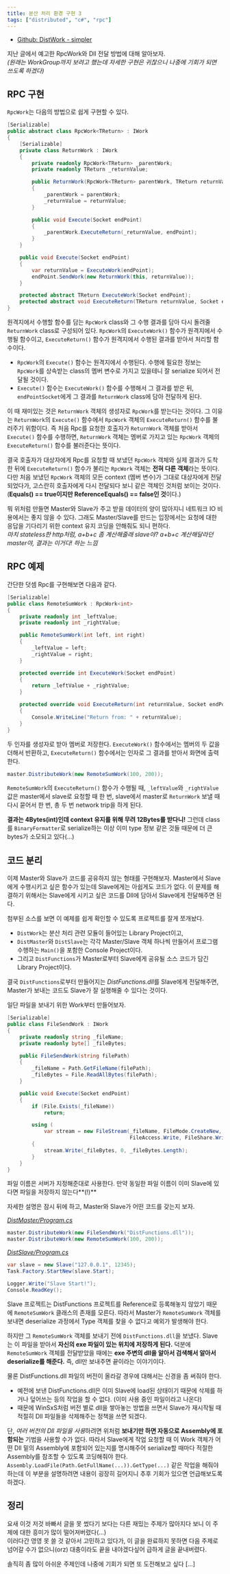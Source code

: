```yaml
---
title: 분산 처리 환경 구현 3
tags: ["distributed", "c#", "rpc"]
---
```


- [Github: DistWork - simpler](https://github.com/lacti/DistWork/tree/simpler)

지난 글에서 예고한 RpcWork와 Dll 전달 방법에 대해 알아보자.  
_(원래는 WorkGroup까지 보려고 했는데 자세한 구현은 귀찮으니 나중에 기회가 되면 쓰도록 하겠다)_

## RPC 구현

`RpcWork`는 다음의 방법으로 쉽게 구현할 수 있다.

```csharp
[Serializable]
public abstract class RpcWork<TReturn> : IWork
{
    [Serializable]
    private class ReturnWork : IWork
    {
        private readonly RpcWork<TReturn> _parentWork;
        private readonly TReturn _returnValue;

        public ReturnWork(RpcWork<TReturn> parentWork, TReturn returnValue)
        {
            _parentWork = parentWork;
            _returnValue = returnValue;
        }

        public void Execute(Socket endPoint)
        {
            _parentWork.ExecuteReturn(_returnValue, endPoint);
        }
    }

    public void Execute(Socket endPoint)
    {
        var returnValue = ExecuteWork(endPoint);
        endPoint.SendWork(new ReturnWork(this, returnValue));
    }

    protected abstract TReturn ExecuteWork(Socket endPoint);
    protected abstract void ExecuteReturn(TReturn returnValue, Socket endPoint);
}
```

원격지에서 수행할 함수를 담는 `RpcWork` class와 그 수행 결과를 담아 다시 돌려줄 `ReturnWork` class로 구성되어 있다. `RpcWork`의 `ExecuteWork()` 함수가 원격지에서 수행될 함수이고, `ExecuteReturn()` 함수가 원격지에서 수행된 결과를 받아서 처리할 함수이다.

- `RpcWork`의 `Execute()` 함수는 원격지에서 수행된다. 수행에 필요한 정보는 `RpcWork`를 상속받는 class의 멤버 변수로 가지고 있을테니 잘 serialize 되어서 전달될 것이다.
- `Execute()` 함수는 `ExecuteWork()` 함수를 수행해서 그 결과를 받은 뒤, `endPointSocket`에게 그 결과를 `ReturnWork` class에 담아 전달하게 된다.

이 때 재미있는 것은 `ReturnWork` 객체의 생성자로 `RpcWork`를 받는다는 것이다. 그 이유는 `ReturnWork`의 `Execute()` 함수에서 `RpcWork` 객체의 `ExecuteReturn()` 함수를 불러주기 위함이다. 즉 처음 Rpc를 요청한 호출자가 `ReturnWork` 객체를 받아서 `Execute()` 함수를 수행하면, `ReturnWork` 객체는 멤버로 가지고 있는 `RpcWork` 객체의 `ExecuteReturn()` 함수를 불러준다는 뜻이다.

결국 호출자가 대상자에게 Rpc를 요청할 때 보냈던 `RpcWork` 객체와 실제 결과가 도착한 뒤에 `ExecuteReturn()` 함수가 불리는 `RpcWork` 객체는 **전혀 다른 객체**라는 뜻이다. 다만 처음 보냈던 `RpcWork` 객체의 모든 context (멤버 변수)가 그대로 대상자에게 전달되었다가, 고스란히 호출자에게 다시 전달되다 보니 같은 객체인 것처럼 보이는 것이다.  
(**Equals() == true이지만 ReferenceEquals() == false인 것**이다.)

뭐 위처럼 만들면 Master와 Slave가 주고 받을 데이터의 양이 많아지니 네트워크 IO 비용에서는 좋지 않을 수 있다. 그래도 Master/Slave를 만드는 입장에서는 요청에 대한 응답을 기다리기 위한 context 유지 코딩을 안해줘도 되니 편하다.  
_마치 stateless한 http처럼, a+b+c 좀 계산해줄래 slave야? a+b+c 계산해달라던 master야, 결과는 이거다! 하는 느낌_

## RPC 예제

간단한 덧셈 Rpc를 구현해보면 다음과 같다.

```csharp
[Serializable]
public class RemoteSumWork : RpcWork<int>
{
    private readonly int _leftValue;
    private readonly int _rightValue;

    public RemoteSumWork(int left, int right)
    {
        _leftValue = left;
        _rightValue = right;
    }

    protected override int ExecuteWork(Socket endPoint)
    {
        return _leftValue + _rightValue;
    }

    protected override void ExecuteReturn(int returnValue, Socket endPoint)
    {
        Console.WriteLine("Return from: " + returnValue);
    }
}
```

두 인자를 생성자로 받아 멤버로 저장한다. `ExecuteWork()` 함수에서는 멤버의 두 값을 더해서 반환하고, `ExecuteReturn()` 함수에서는 인자로 그 결과를 받아서 화면에 출력한다.

```csharp
master.DistributeWork(new RemoteSumWork(100, 200));
```

`RemoteSumWork`의 `ExecuteReturn()` 함수가 수행될 때, `_leftValue`와 `_rightValue` 값은 master에서 slave로 요청할 때 한 번, slave에서 master로 `ReturnWork` 보낼 때 다시 묻어서 한 번, 총 두 번 network trip을 하게 된다.

**결과는 4Bytes(int)인데 context 유지를 위해 무려 12Bytes를 받다니!** 그런데 class를 `BinaryFormatter`로 serialize하는 이상 이미 type 정보 같은 것들 때문에 더 큰 bytes가 소모되고 있다(...)

## 코드 분리

이제 Master와 Slave가 코드를 공유하지 않는 형태를 구현해보자.
Master에서 Slave에게 수행시키고 싶은 함수가 있는데 Slave에게는 아쉽게도 코드가 없다. 이 문제를 해결하기 위해서는 Slave에게 시키고 싶은 코드를 Dll에 담아서 Slave에게 전달해주면 된다.

첨부된 소스를 보면 이 예제를 쉽게 확인할 수 있도록 프로젝트를 잘게 쪼개놨다.

- `DistWork`는 분산 처리 관련 모듈이 들어있는 Library Project이고,
- `DistMaster`와 `DistSlave`는 각각 Master/Slave 객체 하나씩 만들어서 프로그램 수행하는 `Main()`을 포함한 Console Project이다.
- 그리고 `DistFunctions`가 Master로부터 Slave에게 공유될 소스 코드가 담긴 Library Project이다.

결국 `DistFunctions`로부터 만들어지는 *DistFunctions.dll*를 Slave에게 전달해주면, Master가 보내는 코드도 Slave가 잘 실행해줄 수 있다는 것이다.

일단 파일을 보내기 위한 Work부터 만들어보자.

```csharp
[Serializable]
public class FileSendWork : IWork
{
    private readonly string _fileName;
    private readonly byte[] _fileBytes;

    public FileSendWork(string filePath)
    {
        _fileName = Path.GetFileName(filePath);
        _fileBytes = File.ReadAllBytes(filePath);
    }

    public void Execute(Socket endPoint)
    {
        if (File.Exists(_fileName))
            return;

        using (
            var stream = new FileStream(_fileName, FileMode.CreateNew,
                                        FileAccess.Write, FileShare.Write))
        {
            stream.Write(_fileBytes, 0, _fileBytes.Length);
        }
    }
}
```

파일 이름은 서버가 지정해준대로 사용한다. 만약 동일한 파일 이름이 이미 Slave에 있다면 파일을 저장하지 않는다**(!)**

자세한 설명은 잠시 뒤에 하고, Master와 Slave가 어떤 코드를 갖는지 보자.

[_DistMaster/Program.cs_](https://github.com/lacti/DistWork/blob/simpler/DistMaster/Program.cs#L25-L26)

```csharp
master.DistributeWork(new FileSendWork("DistFunctions.dll"));
master.DistributeWork(new RemoteSumWork(100, 200));
```

[_DistSlave/Program.cs_](https://github.com/lacti/DistWork/blob/simpler/DistSlave/Program.cs#L12-L16)

```csharp
var slave = new Slave("127.0.0.1", 12345);
Task.Factory.StartNew(slave.Start);

Logger.Write("Slave Start!");
Console.ReadKey();
```

Slave 프로젝트는 DistFunctions 프로젝트를 Reference로 등록해놓지 않았기 때문에 `RemoteSumWork` 클래스의 존재를 모른다. 따라서 Master가 `RemoteSumWork` 객체를 보내면 deserialize 과정에서 Type 객체를 찾을 수 없다고 예외가 발생해야 한다.

하지만 그 `RemoteSumWork` 객체를 보내기 전에 `DistFunctions.dll`을 보냈다. Slave는 이 파일을 받아서 **자신의 exe 파일이 있는 위치에 저장하게 된다.** 덕분에 `RemoteSumWork` 객체를 전달받았을 때에는 **exe 주변의 dll을 알아서 검색해서 알아서 deserialize를 해준다.** 즉, dll만 보내주면 끝이라는 이야기이다.

물론 DistFunctions.dll 파일의 버전이 올라갈 경우에 대해서는 신경을 좀 써줘야 한다.

- 예전에 보낸 DistFunctions.dll은 이미 Slave에 load된 상태이기 때문에 삭제를 하거나 덮어쓰는 등의 작업을 할 수 없다. (이미 사용 중인 파일이라고 나온다)
- 때문에 WinSxS처럼 버전 별로 dll을 쌓아놓는 방법을 쓰면서 Slave가 재시작될 때 적절히 Dll 파일들을 삭제해주는 정책을 쓰면 되겠다.

단, *여러 버전의 Dll 파일을 사용*하려면 위처럼 **보내기만 하면 자동으로 Assembly에 포함되는** 기법을 사용할 수가 없다. 따라서 Slave에게 작업 요청할 때 이 Work 객체가 어떤 Dll 밑의 Assembly에 포함되어 있는지를 명시해주어 serialize할 때마다 적절한 Assembly를 참조할 수 있도록 코딩해줘야 한다. `Assembly.LoadFile(Path.GetFullName(...)).GetType(...)` 같은 작업을 해줘야 하는데 이 부분을 설명하려면 내용이 굉장히 길어지니 추후 기회가 있으면 언급해보도록 하겠다.

## 정리

요새 이것 저것 바빠서 글을 못 썼다기 보다는 다른 재밌는 주제가 많아지다 보니 이 주제에 대한 흥미가 많이 떨어져버렸다(...)  
이러다간 영영 못 쓸 것 같아서 고민하고 있다가, 이 글을 완료하지 못하면 다음 주제로 넘어갈 수가 없으니(orz) 대충이라도 끝을 내야겠다싶어 급하게 글을 끝내버렸다.

솔직히 좀 많이 아쉬운 주제인데 나중에 기회가 되면 또 도전해보고 싶다 [...]
